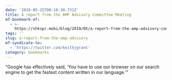```yaml
---
date: '2019-05-25T00:18:30.731Z'
title: A report from the AMP Advisory Committee Meeting
mf-bookmark-of:
  - >-
    https://shkspr.mobi/blog/2019/05/a-report-from-the-amp-advisory-committee-meeting/
tags: ''
slug: a-report-from-the-amp-advisory
mf-syndicate-to:
  - 'https://twitter.com/keithjgrant'
category: bookmarks
---
```

“Google has effectively said, ‘You have to use our browser on our search engine to get the fastest content written in our language.’”
